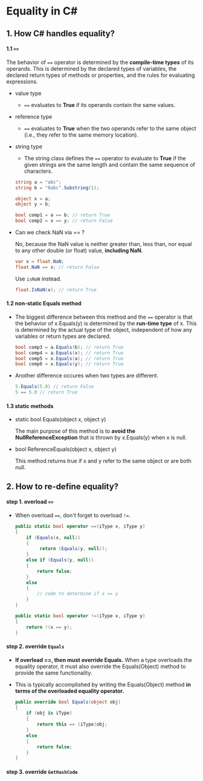 # Equality in C#

## 1. How C# handles equality?

#### 1.1 `==`

The behavior of `==` operator is determined by the __compile-time types__ of its operands. This is determined by the declared types of variables, the declared return types of methods or properties, and the rules for evaluating expressions. 

* value type
    * `==` evaluates to __True__ if its operands contain the same values.
    
* reference type
    * `==` evaluates to __True__ when the two operands refer to the same object (i.e., they refer to the same memory location). 
    
* string type
    * The string class defines the `==` operator to evaluate to __True__ if the given strings are the same length and contain the same sequence of characters.

    ```csharp
    string a = "abc";
    string b = "0abc".Substring(1);

    object x = a;
    object y = b;

    bool comp1 = a == b; // return True
    bool comp2 = x == y; // return False
    ```
* Can we check NaN via == ?

   No, because the NaN value is neither greater than, less than, nor equal to any other double (or float) value, __including NaN__. 

   ```csharp
   var x = float.NaN;
   float.NaN == x; // return False
   ```

   Use `isNaN` instead.
   ```csharp
   float.IsNaN(x); // return True
   ```
#### 1.2 non-static Equals method

* The biggest difference between this method and the `==` operator is that the behavior of x.Equals(y) is determined by the __run-time type__ of x. This is determined by the actual type of the object, independent of how any variables or return types are declared.

   ```csharp
   bool comp3 = a.Equals(b); // return True
   bool comp4 = a.Equals(x); // return True
   bool comp5 = x.Equals(a); // return True
   bool comp6 = x.Equals(y); // return True
   ```

* Another difference occures when two types are different.

   ```csharp
   5.Equals(5.0) // return False
   5 == 5.0 // return True
   ```

#### 1.3 static methods

* static bool Equals(object x, object y)

   The main purpose of this method is to __avoid the NullReferenceException__ that is thrown by x.Equals(y) when x is null.

* bool ReferenceEquals(object x, object y)

   This method returns true if x and y refer to the same object or are both null. 

## 2. How to re-define equality?

#### step 1. overload `==`

* When overload `==`, don't forget to overload `!=`.

   ```csharp
   public static bool operator ==(iType x, iType y)
   {
       if (Equals(x, null))
       {
            return (Equals(y, null));
       }
       else if (Equals(y, null))
       {
           return false;
       }
       else
       {
           // code to determine if x == y
       }
   }

   public static bool operator !=(iType x, iType y)
   {
       return !(x == y);
   }
   ```

#### step 2. override `Equals`

* __If overload ==, then must override Equals.__ When a type overloads the equality operator, it must also override the Equals(Object) method to provide the same functionality. 

* This is typically accomplished by writing the Equals(Object) method __in terms of the overloaded equality operator.__

   ```csharp
   public override bool Equals(object obj)
   {
       if (obj is iType)
       {
           return this == (iType)obj;
       }
       else
       {
           return false;
       }
   }
   ```

#### step 3. override `GetHashCode`


